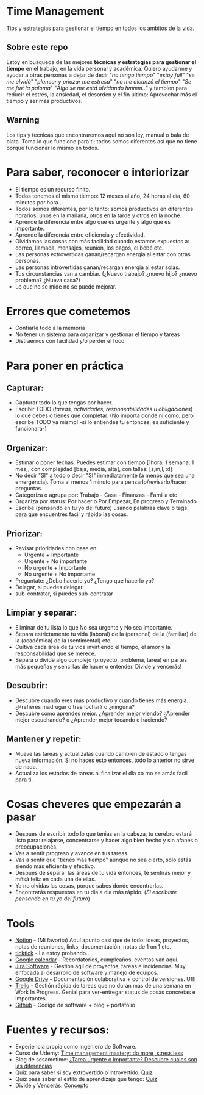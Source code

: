 # Time Management
Tips y estrategias para gestionar el tiempo en todos los ambitos de la vida.


## Sobre este repo
Estoy en busqueda de las mejores **técnicas y estrategias para gestionar el tiempo** en el trabajo, en la vida personal y académica. Quiero ayudarme y ayudar a otras personas a dejar de decir "_no tengo tiempo_" "_estoy full_" "_se me olvidó_" "_planear y priozar me estresa_" "_no me alcanzó el tiempo_" "_Se me fué la paloma_" "_Algo se me está olvidando hmmm.._" y tambien para reducir el estrés, la ansiedad, el desorden y el fin último: Aprovechar más el tiempo y ser más productivos.

## Warning
Los tips y tecnicas que encontraremos aquí no son ley, manual o bala de plata. Toma lo que funcione para ti; todos somos diferentes así que no tiene porque funcionar lo mismo en todos.


# Para saber, reconocer e interiorizar
* El tiempo es un recurso finito.
* Todos tenemos el mismo tiempo: 12 meses al año, 24 horas al día, 60 minutos por hora...
* Todos somos diferentes, por lo tanto: somos productivos en diferentes horarios; unos en la mañana, otros en la tarde y otros en la noche.
* Aprende la diferencia entre algo que es urgente y algo que es importante.
* Aprende la diferencia entre eficiencia y efectividad.
* Olvidamos las cosas con más facilidad cuando estamos expuestos a: correo, llamada, mensajes, reunión, los pagos, el bebé etc.
* Las personas extrovertidas ganan/recargan energia al estar con otras personas.
* Las personas introvertidas ganan/recargan energia al estar solas.
* Tus circunstancias van a cambiar. (¿Nuevo trabajo? ¿nuevo hijo? ¿nuevo problema? ¿Nueva casa?)
* Lo que no se mide no se puede mejorar.


# Errores que cometemos
* Confiarle todo a la memoria
* No tener un sistema para organizar y gestionar el tiempo y tareas
* Distraernos con facilidad y/o perder el foco


# Para poner en práctica

## Capturar:
* Capturar todo lo que tengas por hacer.
* Escribir TODO (_tareas, actividades, responsabilidades u obligaciones_) lo que debes o tienes que completar. (No importa donde ni como, pero escribe TODO ya mismo! -si lo entiendes tu entonces, es suficiente y funcionará-)

## Organizar:
* Estimar o poner fechas. Puedes estimar con tiempo [1hora, 1 semana, 1 mes], con complejidad [baja, media, alta], con tallas: [s,m,l, xl]
* No decir "SI" a todo o decir "SI" inmediatamente (a menos que sea una emergencia). Toma al menos 1 minuto para pensarlo/revisarlo/hacer preguntas.
* Categoriza o agrupa por: Trabajo - Casa - Finanzas - Familia etc
* Organiza por status: Por hacer o Por Empezar, En progreso y Terminado
* Escribe (pensando en tu yo del futuro) usando palabras clave o tags para que encuentres facil y rápido las cosas.

## Priorizar:
* Revisar prioridades con base en:
  * Urgente + Importante
  * Urgente + No importante
  * No urgente + Importante
  * No urgente + No importante
* Preguntate: ¿Debo hacerlo yo? ¿Tengo que hacerlo yo?
* Delegar, si puedes delegar.
* sub-contratar, si puedes sub-contratar

## Limpiar y separar:
* Eliminar de tu lista lo que No sea urgente y No sea importante.
* Separa estrictamente tu vida (laboral) de la (personal) de la (familiar) de la (académica) de la (sentimental) etc.
* Cultiva cada área de tu vida invirtiendo el tiempo, el amor y la responsabilidad que se merece.
* Separa o divide algo complejo (proyecto, problema, tarea) en partes más pequeñas y sencillas de hacer o entender. Divide y vencerás!


## Descubrir:
* Descubre cuando eres más productivo y cuando tienes más energia. ¿Prefieres madrugar o trasnochar? o ¿ninguna?
* Descubre como aprendes mejor. ¿Aprender mejor viendo? ¿Aprender mejor escuchando? o ¿Aprender mejor tocando o haciendo?

## Mantener y repetir:
* Mueve las tareas y actualizalas cuando cambien de estado o tengas nueva información. Si no haces esto entonces, todo lo anterior no sirve de nada.
* Actualiza los estados de tareas al finalizar el día co mo se amás facil para ti.


# Cosas cheveres que empezarán a pasar
* Despues de escribir todo lo que tenias en la cabeza, tu cerebro estará listo para: relajarse, concentrarse y hacer algo bien hecho y sin afanes o preocupaciones.
* Vas a sentir progreso y avance en tus tareas.
* Vas a sentir que "tienes más tiempo" aunque no sea cierto, solo estás siendo más eficiente y efectivo.
* Despues de separar las áreas de tu vida entonces, te sentirás mejor y mñsá feliz en cada una de ellas.
* Ya no olvidas las cosas, porque sabes donde encontrarlas.
* Encontrarás respuestas en tu dia a dia más rápido. (_Si escribiste pensando en tu yo del futuro_)


# Tools
* [Notion](https://www.notion.so) - (Mi favorita) Aquí apunto casi que de todo: ideas, proyectos, notas de reuniones, links, documentación, notas de 1 on 1 etc.
* [ticktick](https://ticktick.com/) - La estoy probando...
* [Google calendar](https://calendar.google.com) - Recordatorios, cumpleaños, eventos van aquí.
* [Jira Software](https://www.atlassian.com/software/jira) - Gestión agil de proyectos, tareas e incidencias. Muy enfocada al desarrollo de software y manejo de equipos.
* [Google Drive](https://calendar.google.com) - Documentación colaborativa + control de versiones. Uff!
* [Trello](https://trello.com/en) - Gestión rápida de tareas que no durán más de una semana en Work In Progress. Genial para ver-entregar status de cosas concretas e importantes.
* [Github](https://github.com) - Código de software + blog + portafolio


# Fuentes y recursos:
* Experiencia propia como Ingeniero de Software.
* Curso de Udemy: [Time management mastery: do more, stress less](https://www.udemy.com/course/do-more-stress-less/)
* Blog de sesametime: [¿Tarea urgente o importante? Descubre cuáles son las diferencias](https://www.sesametime.com/assets/tarea-urgente-o-importante-descubre-cuales-son-las-diferencias/)
* Quiz para saber si soy extrovertido o introvertido. [Quiz](https://ideas.ted.com/quiz-are-you-an-extrovert-introvert-or-ambivert/)
* Quiz pasa saber el estilo de aprendizaje que tengo: [Quiz](http://www.educationplanner.org/students/self-assessments/learning-styles-quiz.shtml)
* Divide y Vencerás. [Concepto](https://es.wikipedia.org/wiki/Divide_y_vencer%C3%A1s)
